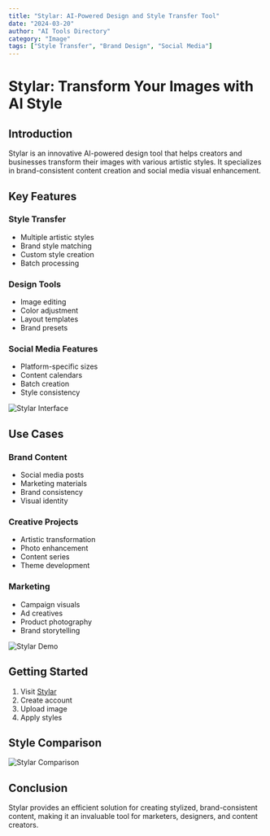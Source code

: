 ```yaml
---
title: "Stylar: AI-Powered Design and Style Transfer Tool"
date: "2024-03-20"
author: "AI Tools Directory"
category: "Image"
tags: ["Style Transfer", "Brand Design", "Social Media"]
---
```


# Stylar: Transform Your Images with AI Style

## Introduction

Stylar is an innovative AI-powered design tool that helps creators and businesses transform their images with various artistic styles. It specializes in brand-consistent content creation and social media visual enhancement.

## Key Features

### Style Transfer
- Multiple artistic styles
- Brand style matching
- Custom style creation
- Batch processing

### Design Tools
- Image editing
- Color adjustment
- Layout templates
- Brand presets

### Social Media Features
- Platform-specific sizes
- Content calendars
- Batch creation
- Style consistency

![Stylar Interface](/imgs/stylar/interface.jpg)

## Use Cases

### Brand Content
- Social media posts
- Marketing materials
- Brand consistency
- Visual identity

### Creative Projects
- Artistic transformation
- Photo enhancement
- Content series
- Theme development

### Marketing
- Campaign visuals
- Ad creatives
- Product photography
- Brand storytelling

![Stylar Demo](/imgs/stylar/demo.jpg)

## Getting Started

1. Visit [Stylar](https://www.stylar.ai)
2. Create account
3. Upload image
4. Apply styles

## Style Comparison

![Stylar Comparison](/imgs/stylar/comparison.jpg)

## Conclusion

Stylar provides an efficient solution for creating stylized, brand-consistent content, making it an invaluable tool for marketers, designers, and content creators. 